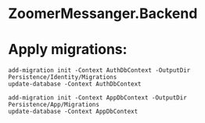 # ZoomerMessanger.Backend


# Apply migrations:
  ```
  add-migration init -Context AuthDbContext -OutputDir Persistence/Identity/Migrations
  update-database -Context AuthDbContext
  ```
  ```
  add-migration init -Context AppDbContext -OutputDir Persistence/App/Migrations
  update-database -Context AppDbContext
  ```
